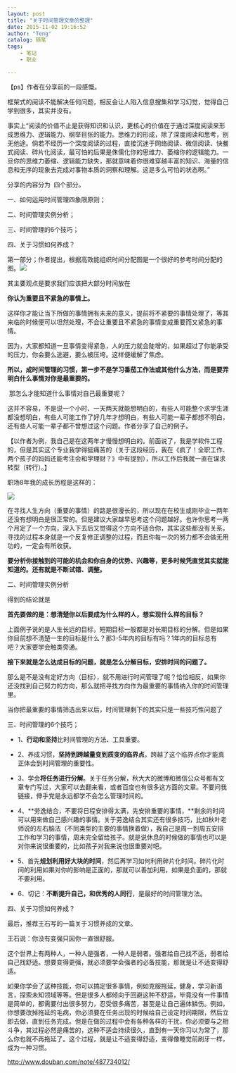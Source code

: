 ```yaml
---
layout: post
title: "关于时间管理文章的整理"
date: 2015-11-02 19:16:52
author: "Teng"
catalog: 随笔
tags: 
    - 笔记
    - 职业

---
```

【ps】作者在分享前的一段感慨。

框架式的阅读不能解决任何问题，相反会让人陷入信息搜集和学习幻觉，觉得自己学到很多，其实并没有。

事实上“阅读的价值不止是获得知识和认识，更核心的价值在于通过深度阅读来形成思维力、逻辑能力、纲举目张的能力。思维力的形成，除了深度阅读和思考，别无他途。倘若不经历一个深度阅读的过程，直接沉迷于网络阅读、微信阅读、快餐式阅读、碎片化阅读，最可怕的后果是侏儒化你的思维力、萎缩你的逻辑能力。一旦你的思维力萎缩、逻辑能力缺失，那就意味着你很难穿越丰富的知识、海量的信息和无序的现象去完成对事物本质的洞察和理解。这是多么可怕的状态啊。”

分享的内容分为  四个部分。

一、如何运用时间管理四象限原则；

二、时间管理实例分析；

三、时间管理的6个技巧；

四、关于习惯如何养成？ 

第一部分；作者提出，根据高效能组织时间分配图是一个很好的参考时间分配的图。![](http://imglf0.ph.126.net/8rCiNTOBFsXAWqRi25Vl2A==/6631240389026041599.jpg)  

其主要观点是要求我们应该把大部分时间放在  

**你认为重要且不紧急的事情上。**

这样你才能让当下所做的事情拥有未来的意义，提前将不紧要的事情处理了，等其来临的时候便可以坦然处理，不会让重要且不紧急的事情变成重要而又紧急的事情。

因为，大家都知道一旦事情变得紧急，人的压力就会陡增的，如果超过了你能承受的压力，你会要么逃避，要么被压垮。这样便缓解了焦虑。

**所以，成时间管理的习惯，第一步不是学习番茄工作法或其他什么方法，而是要弄明白什么事情对你是最重要的。**

 那怎么才能知道什么事情对自己最重要呢？

这并不容易，不是说一个小时、一天两天就能想明白的，有些人可能整个求学生涯都没想明白，有些人可能工作了好几年才想明白，有些人可能一辈子都想不明白，还有些人可能一辈子都不曾想过这个问题。作者分享了自己的例子。

【以作者为例，我自己是在这两年才慢慢想明白的。前面说了，我是学软件工程的，但是其实这个专业我学得挺痛苦的（关于这段经历，我在《疯了！全职工作、两个孩子的妈妈还能考注会和学理财？》中有提到），所以工作后我就一直在谋求转型（转行）。】

职场8年我的成长历程是这样的：

![](http://imglf1.ph.126.net/JSU8RmtKJ9B5lmKUQi0rCA==/6631253583165556792.png)

在寻找人生方向（重要的事情）的路是很漫长的，所以现在在校生或刚毕业一两年还没有想明白是很正常的。但是建议大家越早思考这个问题越好。也许你思考一两个月定了一个方向，深入下去后又觉得这个方向不适合你，其实这些都没有关系，寻找的过程本身就是一个反复修正调整的过程，而且你每一次的努力都不会做无用功的，一定会有所收获。

**要分析你接触到的可能的机会和你自身的优势、兴趣等，更多时候凭直觉其实就能知道的。还有就是不断试错、调整。**  

二、时间管理实例分析

得到的结论就是

**首先要做的是：想清楚你以后要成为什么样的人，想实现什么样的目标？**

上面例子说的是人生长远的目标，短期目标一般都是对长期目标的分解。但是如果你目前想不清楚一生的目标是什么？那3-5年内的目标有吗？1年内的目标总有吧？大家要学会触类旁通。  

**接下来就是怎么达成目标的问题，就是怎么分解目标，安排时间的问题了。**

那么是不是没有定好方向（目标），就不用进行时间管理了呢？恰恰相反，如果你还没找到自己努力的方向，那么就把寻找方向作为最重要的事情纳入你的时间管理里。

当你把最重要的事情筛选出来以后，时间管理剩下的其实只是一些技巧性问题了

三、时间管理的6个技巧；

*   1、**行动和坚持**比时间管理的方法、工具重要。

*   2、养成习惯，**坚持到跨越量变到质变的临界点**，跨越了这个临界点你才能真正体会到时间管理的重要性。

*   3、学会**将任务进行分解**。关于任务分解，秋大大的微博和微信公众号都有文章专门写过，大家可以去翻来看，或者百度也有很多这方面的文章。不要问我链接，伸手党是永远都学不会怎么管理时间的。

*   4、**劳逸结合，不要将日程安排得太满，先安排重要的事情，**剩余的时间可以用来做自己感兴趣的事情。关于劳逸结合其实还有很多技巧，比如秋叶老师说的左右脑法（不同类型的主要的事情换着做），我自己是周一到周五安排工作和学习的事情，周末完全留给孩子。就是说休息的时候做的事情也可以是对你来说很重要的，比如孩子对我来说也很重要对吧。

*   5、首先**规划利用好大块的时间**，然后再学习如何利用碎片化时间。碎片化时间的利用如果对你的影响是正面的，那就可以善加利用，如果是负面的，那就不要利用。

*   6、切记：**不断提升自己，和优秀的人同行**，是最好的时间管理方法。

四、关于习惯如何养成？

最后，推荐王石写的一篇关于习惯养成的文章。

王石说：你没有变强只因你一直很舒服。

这个世界上有两种人，一种人是强者，一种人是弱者。强者给自己找不适，弱者给自己找舒适。想要变得更强，就必须要学会强者的必备技能，那就是让不适变得舒适。

如果你学会了这种技能，你可以搞定很多事情，例如克服拖延，健身，学习新语言，探索未知领域等等。但是很多人都倾向于回避这种不舒适，毕竟没有一件事情是简单的，都需要付出很多努力，忍受很多痛苦，甚至是让自己遍体鳞伤。例如，你想要改掉拖延的毛病，你必须要在任务出现的时候给自己设定时间期限，然后立即去做，直到任务完成。但是在做的过程中会有各种各样的干扰，你必须要与之相斗争，其过程必然是痛苦的，这种不适会持续很久，直到有一天你习以为常了，那么你也就不再拖延了。这个过程，就是让不适变得舒适，变得像睡觉前刷牙一样，成为一种习惯。

http://www.douban.com/note/487734012/
